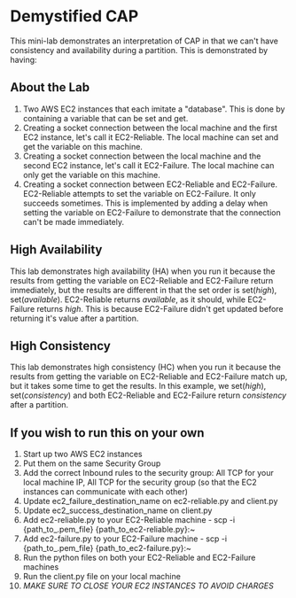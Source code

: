 # Demystified CAP

This mini-lab demonstrates an interpretation of CAP in that we can't have consistency and availability during a partition. This is demonstrated by having:

## About the Lab
1) Two AWS EC2 instances that each imitate a "database". This is done by containing a variable that can be set and get.
2) Creating a socket connection between the local machine and the first EC2 instance, let's call it EC2-Reliable. The local machine can set and get the variable on this machine.
3) Creating a socket connection between the local machine and the second EC2 instance, let's call it EC2-Failure. The local machine can only get the variable on this machine.
4) Creating a socket connection between EC2-Reliable and EC2-Failure. EC2-Reliable attempts to set the variable on EC2-Failure. It only succeeds sometimes. This is implemented by adding a delay when setting the variable on EC2-Failure to demonstrate that the connection can't be made immediately.

## High Availability
This lab demonstrates high availability (HA) when you run it because the results from getting the variable on EC2-Reliable and EC2-Failure return immediately, but the results are different in that the set order is set(*high*), set(*available*). EC2-Reliable returns *available*, as it should, while EC2-Failure returns *high*. This is because EC2-Failure didn't get updated before returning it's value after a partition.

## High Consistency
This lab demonstrates high consistency (HC) when you run it because the results from getting the variable on EC2-Reliable and EC2-Failure match up, but it takes some time to get the results. In this example, we set(*high*), set(*consistency*) and both EC2-Reliable and EC2-Failure return *consistency* after a partition.

## If you wish to run this on your own
1) Start up two AWS EC2 instances
2) Put them on the same Security Group
3) Add the correct Inbound rules to the security group: All TCP for your local machine IP, All TCP for the security group (so that the EC2 instances can communicate with each other)
4) Update ec2_failure_destination_name on ec2-reliable.py and client.py
5) Update ec2_success_destination_name on client.py
6) Add ec2-reliable.py to your EC2-Reliable machine - scp -i {path_to_.pem_file} {path_to_ec2-reliable.py}:~
7) Add ec2-failure.py to your EC2-Failure machine - scp -i {path_to_.pem_file} {path_to_ec2-failure.py}:~
8) Run the python files on both your EC2-Reliable and EC2-Failure machines
9) Run the client.py file on your local machine
10) *MAKE SURE TO CLOSE YOUR EC2 INSTANCES TO AVOID CHARGES*
